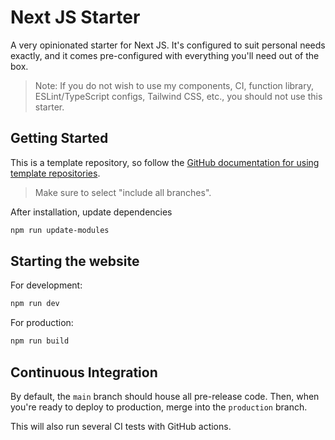 # Next JS Starter

A very opinionated starter for Next JS. It's configured to suit personal needs exactly, and it comes pre-configured with everything you'll need out of the box.

> Note: If you do not wish to use my components, CI, function library, ESLint/TypeScript configs, Tailwind CSS, etc., you should not use this starter.

## Getting Started

This is a template repository, so follow the [GitHub documentation for using template repositories](https://docs.github.com/en/free-pro-team@latest/github/creating-cloning-and-archiving-repositories/creating-a-repository-from-a-template).

> Make sure to select "include all branches".

After installation, update dependencies

```bash
npm run update-modules
```

## Starting the website

For development:

```bash
npm run dev
```

For production:

```bash
npm run build
```

## Continuous Integration

By default, the `main` branch should house all pre-release code. Then, when you're ready to deploy to production, merge into the `production` branch.

This will also run several CI tests with GitHub actions.

